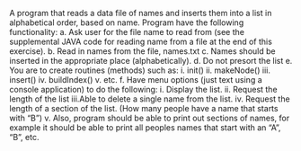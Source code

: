 A program that reads a data file of names and inserts them into a list in
alphabetical order, based on name. Program have the following
functionality:
a. Ask user for the file name to read from (see the supplemental JAVA code
for reading name from a file at the end of this exercise).
b. Read in names from the file, names.txt
c. Names should be inserted in the appropriate place (alphabetically).
d. Do not presort the list
e. You are to create routines (methods) such as:
i. init()
ii. makeNode()
iii. insert()
iv. buildIndex()
v. etc.
f. Have menu options (just text using a console application) to do the
following:
i. Display the list.
ii. Request the length of the list
iii.Able to delete a single name from the list.
iv. Request the length of a section of the list. (How many people have
a name that starts with “B”)
v. Also, program should be able to print out sections of names,
for example it should be able to print all peoples names that start
with an “A”, “B”, etc.
